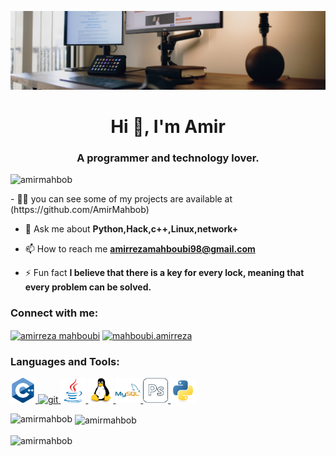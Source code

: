 ![logo](https://github.com/AmirMahbob/AmirMahbob/blob/main/I-Love-Working-From-Home.jpg)
<h1 align="center">Hi 👋, I'm Amir</h1>
<h3 align="center">A programmer and technology lover.</h3>

<p align="left"> <img src="https://komarev.com/ghpvc/?username=amirmahbob&label=Profile%20views&color=0e75b6&style=flat" alt="amirmahbob" /> </p>
<img align="right" alt="" width=320 src="https://i.gifer.com/1fZB.gif">
- 👨‍💻 you can see some of my projects are available at (https://github.com/AmirMahbob)

- 💬 Ask me about **Python,Hack,c++,Linux,network+**

- 📫 How to reach me **amirrezamahboubi98@gmail.com**

- ⚡ Fun fact **I believe that there is a key for every lock, meaning that every problem can be solved.**

<h3 align="left">Connect with me:</h3>
<p align="left">
<a href="https://linkedin.com/in/amirreza mahboubi" target="blank"><img align="center" src="https://raw.githubusercontent.com/rahuldkjain/github-profile-readme-generator/master/src/images/icons/Social/linked-in-alt.svg" alt="amirreza mahboubi" height="30" width="40" /></a>
<a href="https://instagram.com/mahboubi.amirreza" target="blank"><img align="center" src="https://raw.githubusercontent.com/rahuldkjain/github-profile-readme-generator/master/src/images/icons/Social/instagram.svg" alt="mahboubi.amirreza" height="30" width="40" /></a>
</p>

<h3 align="left">Languages and Tools:</h3>
<p align="left"> <a href="https://www.w3schools.com/cpp/" target="_blank" rel="noreferrer"> <img src="https://raw.githubusercontent.com/devicons/devicon/master/icons/cplusplus/cplusplus-original.svg" alt="cplusplus" width="40" height="40"/> </a> <a href="https://git-scm.com/" target="_blank" rel="noreferrer"> <img src="https://www.vectorlogo.zone/logos/git-scm/git-scm-icon.svg" alt="git" width="40" height="40"/> </a> <a href="https://www.java.com" target="_blank" rel="noreferrer"> <img src="https://raw.githubusercontent.com/devicons/devicon/master/icons/java/java-original.svg" alt="java" width="40" height="40"/> </a> <a href="https://www.linux.org/" target="_blank" rel="noreferrer"> <img src="https://raw.githubusercontent.com/devicons/devicon/master/icons/linux/linux-original.svg" alt="linux" width="40" height="40"/> </a> <a href="https://www.mysql.com/" target="_blank" rel="noreferrer"> <img src="https://raw.githubusercontent.com/devicons/devicon/master/icons/mysql/mysql-original-wordmark.svg" alt="mysql" width="40" height="40"/> </a> <a href="https://www.photoshop.com/en" target="_blank" rel="noreferrer"> <img src="https://raw.githubusercontent.com/devicons/devicon/master/icons/photoshop/photoshop-line.svg" alt="photoshop" width="40" height="40"/> </a> <a href="https://www.python.org" target="_blank" rel="noreferrer"> <img src="https://raw.githubusercontent.com/devicons/devicon/master/icons/python/python-original.svg" alt="python" width="40" height="40"/> </a> </p>

<p><img align="left" src="https://github-readme-stats.vercel.app/api/top-langs?username=amirmahbob&show_icons=true&locale=en&layout=compact" alt="amirmahbob" /></p>

<p>&nbsp;<img align="center" src="https://github-readme-stats.vercel.app/api?username=amirmahbob&show_icons=true&locale=en" alt="amirmahbob" /></p>

<p><img align="center" src="https://github-readme-streak-stats.herokuapp.com/?user=amirmahbob&" alt="amirmahbob" /></p>
